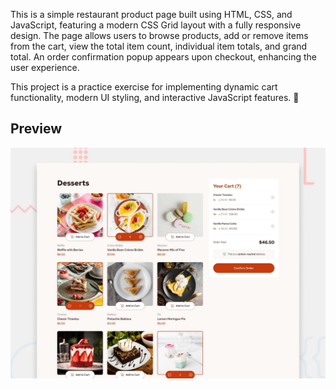 This is a simple restaurant product page built using HTML, CSS, and JavaScript, featuring a modern CSS Grid layout with a fully responsive design. The page allows users to browse products, add or remove items from the cart, view the total item count, individual item totals, and grand total. An order confirmation popup appears upon checkout, enhancing the user experience.

This project is a practice exercise for implementing dynamic cart functionality, modern UI styling, and interactive JavaScript features. 🚀

## Preview

![Project Preview](restaurent/assets/images/preview.jpg)
